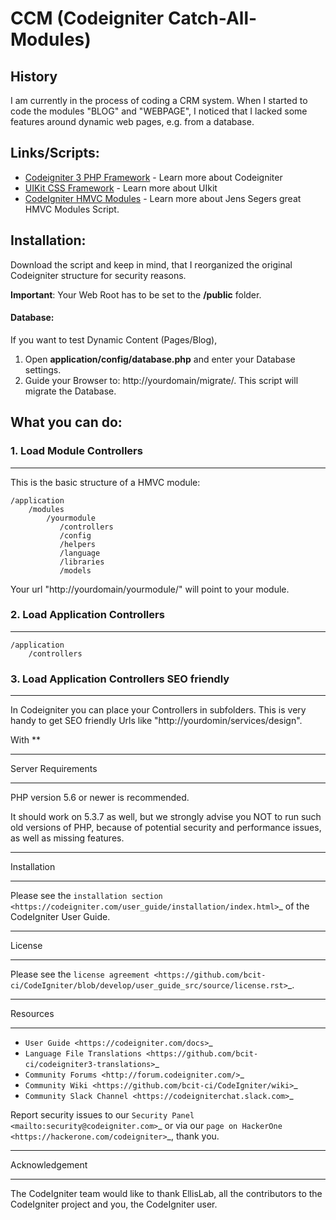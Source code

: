 # CCM (Codeigniter Catch-All-Modules)

## History

I am currently in the process of coding a CRM system. When I started to code the modules
"BLOG" and "WEBPAGE", I noticed that I lacked some features around dynamic web pages, e.g. from a database.

## Links/Scripts:

* [Codeigniter 3 PHP Framework](https://codeigniter.com) - Learn more about Codeigniter
* [UIKit CSS Framework](https://getuikit.com) - Learn more about UIkit
* [CodeIgniter HMVC Modules](https://github.com/jenssegers/codeigniter-hmvc-modules) - Learn more about Jens Segers great HMVC Modules Script.


## Installation:

Download the script and keep in mind, that I reorganized the original Codeigniter structure for security reasons.

**Important**: Your Web Root has to be set to the **/public** folder.

#### Database:
If you want to test Dynamic Content (Pages/Blog),
1. Open **application/config/database.php** and enter your Database settings.
2. Guide your Browser to: http://yourdomain/migrate/. This script will migrate the Database.

## What you can do:

### 1. Load Module Controllers
**************************

This is the basic structure of a HMVC module:

	/application
	    /modules
	        /yourmodule
	           /controllers
	           /config
	           /helpers
	           /language
	           /libraries
	           /models

Your url "http://yourdomain/yourmodule/" will point to your module.

### 2. Load Application Controllers
**************************

	/application
		/controllers

### 3. Load Application Controllers SEO friendly
**************************

In Codeigniter you can place your Controllers in subfolders. This is very handy
to get SEO friendly Urls like "http://yourdomin/services/design".

With **

*******************
Server Requirements
*******************

PHP version 5.6 or newer is recommended.

It should work on 5.3.7 as well, but we strongly advise you NOT to run
such old versions of PHP, because of potential security and performance
issues, as well as missing features.

************
Installation
************

Please see the `installation section <https://codeigniter.com/user_guide/installation/index.html>`_
of the CodeIgniter User Guide.

*******
License
*******

Please see the `license
agreement <https://github.com/bcit-ci/CodeIgniter/blob/develop/user_guide_src/source/license.rst>`_.

*********
Resources
*********

-  `User Guide <https://codeigniter.com/docs>`_
-  `Language File Translations <https://github.com/bcit-ci/codeigniter3-translations>`_
-  `Community Forums <http://forum.codeigniter.com/>`_
-  `Community Wiki <https://github.com/bcit-ci/CodeIgniter/wiki>`_
-  `Community Slack Channel <https://codeigniterchat.slack.com>`_

Report security issues to our `Security Panel <mailto:security@codeigniter.com>`_
or via our `page on HackerOne <https://hackerone.com/codeigniter>`_, thank you.

***************
Acknowledgement
***************

The CodeIgniter team would like to thank EllisLab, all the
contributors to the CodeIgniter project and you, the CodeIgniter user.
